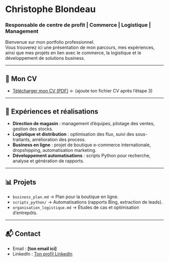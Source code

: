 # Christophe Blondeau

### Responsable de centre de profit | Commerce | Logistique | Management

Bienvenue sur mon portfolio professionnel.  
Vous trouverez ici une présentation de mon parcours, mes expériences, ainsi que mes projets en lien avec le commerce, la logistique et le développement de solutions business.

---

## 📄 Mon CV
- [Télécharger mon CV (PDF)](CV_CHRISTOPHE_BLONDEAU.pdf)  ← (ajoute ton fichier CV après l’étape 3)

---

## 🚀 Expériences et réalisations
- **Direction de magasin** : management d’équipes, pilotage des ventes, gestion des stocks.  
- **Logistique et distribution** : optimisation des flux, suivi des sous-traitants, amélioration des process.  
- **Business en ligne** : projet de boutique e-commerce internationale, dropshipping, automatisation marketing.  
- **Développement automatisations** : scripts Python pour recherche, analyse et génération de rapports.  

---

## 📊 Projets
- `business_plan.md` → Plan pour la boutique en ligne.  
- `scripts_python/` → Automatisations (rapports Bing, extraction de leads).  
- `organisation_logistique.md` → Études de cas et optimisation d’entrepôts.  

---

## 📬 Contact
- Email : **[ton email ici]**  
- LinkedIn : [Ton profil LinkedIn](https://linkedin.com/in/ton-profil)  

